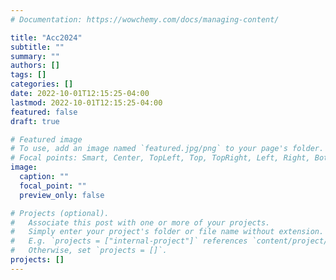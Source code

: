 ```yaml
---
# Documentation: https://wowchemy.com/docs/managing-content/

title: "Acc2024"
subtitle: ""
summary: ""
authors: []
tags: []
categories: []
date: 2022-10-01T12:15:25-04:00
lastmod: 2022-10-01T12:15:25-04:00
featured: false
draft: true

# Featured image
# To use, add an image named `featured.jpg/png` to your page's folder.
# Focal points: Smart, Center, TopLeft, Top, TopRight, Left, Right, BottomLeft, Bottom, BottomRight.
image:
  caption: ""
  focal_point: ""
  preview_only: false

# Projects (optional).
#   Associate this post with one or more of your projects.
#   Simply enter your project's folder or file name without extension.
#   E.g. `projects = ["internal-project"]` references `content/project/deep-learning/index.md`.
#   Otherwise, set `projects = []`.
projects: []
---
```

